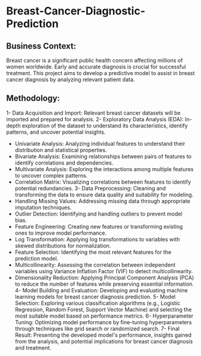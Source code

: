 # Breast-Cancer-Diagnostic-Prediction
## Business Context:
Breast cancer is a significant public health concern affecting millions of women worldwide. Early and accurate diagnosis is crucial for successful treatment. This project aims to develop a predictive model to assist in breast cancer diagnosis by analyzing relevant patient data.
## Methodology:

1- Data Acquisition and Import: Relevant breast cancer datasets will be imported and prepared for analysis.
2- Exploratory Data Analysis (EDA): In-depth exploration of the dataset to understand its characteristics, identify patterns, and uncover potential insights.
* Univariate Analysis: Analyzing individual features to understand their distribution and statistical properties.
* Bivariate Analysis: Examining relationships between pairs of features to identify correlations and dependencies.
* Multivariate Analysis: Exploring the interactions among multiple features to uncover complex patterns.
* Correlation Matrix: Visualizing correlations between features to identify potential redundancies.
3- Data Preprocessing: Cleaning and transforming the data to ensure data quality and suitability for modeling.
* Handling Missing Values: Addressing missing data through appropriate imputation techniques.
* Outlier Detection: Identifying and handling outliers to prevent model bias.
* Feature Engineering: Creating new features or transforming existing ones to improve model performance.
* Log Transformation: Applying log transformations to variables with skewed distributions for normalization.
* Feature Selection: Identifying the most relevant features for the prediction model.
* Multicollinearity: Assessing the correlation between independent variables using Variance Inflation Factor (VIF) to detect multicollinearity.
* Dimensionality Reduction: Applying Principal Component Analysis (PCA) to reduce the number of features while preserving essential information.
4- Model Building and Evaluation: Developing and evaluating machine learning models for breast cancer diagnosis prediction.
5- Model Selection: Exploring various classification algorithms (e.g., Logistic Regression, Random Forest, Support Vector Machine) and selecting the most suitable model based on performance metrics.
6- Hyperparameter Tuning: Optimizing model performance by fine-tuning hyperparameters through techniques like grid search or randomized search.
7- Final Result: Presenting the developed model's performance, insights gained from the analysis, and potential implications for breast cancer diagnosis and treatment.
